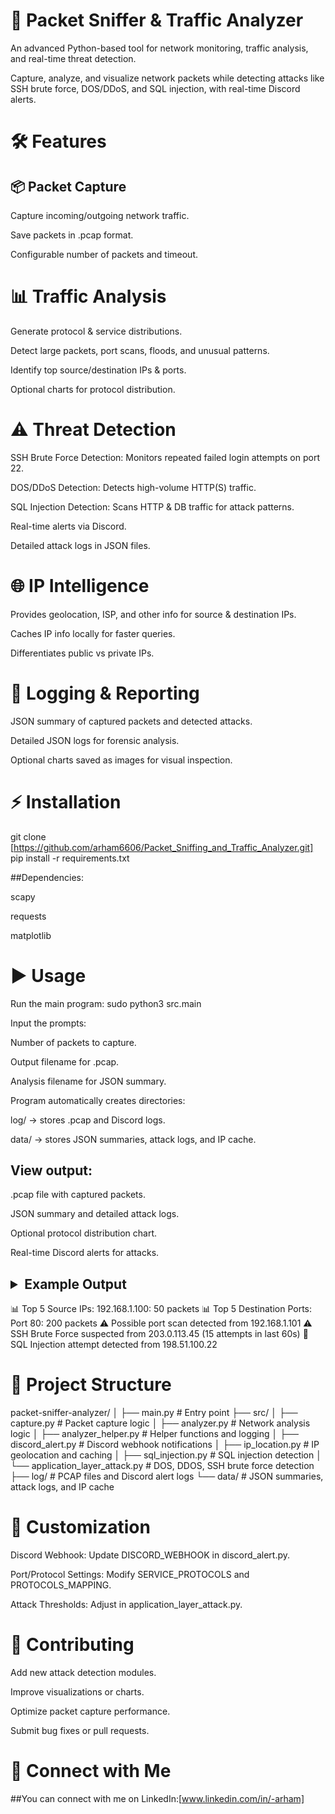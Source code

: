 # 🚀 Packet Sniffer & Traffic Analyzer

An advanced Python-based tool for network monitoring, traffic analysis, and real-time threat detection.

Capture, analyze, and visualize network packets while detecting attacks like SSH brute force, DOS/DDoS, and SQL injection, with real-time Discord alerts.

# 🛠 Features
## 📦 Packet Capture

Capture incoming/outgoing network traffic.

Save packets in .pcap format.

Configurable number of packets and timeout.

# 📊 Traffic Analysis

Generate protocol & service distributions.

Detect large packets, port scans, floods, and unusual patterns.

Identify top source/destination IPs & ports.

Optional charts for protocol distribution.

# ⚠️ Threat Detection

SSH Brute Force Detection: Monitors repeated failed login attempts on port 22.

DOS/DDoS Detection: Detects high-volume HTTP(S) traffic.

SQL Injection Detection: Scans HTTP & DB traffic for attack patterns.

Real-time alerts via Discord.

Detailed attack logs in JSON files.

# 🌐 IP Intelligence

Provides geolocation, ISP, and other info for source & destination IPs.

Caches IP info locally for faster queries.

Differentiates public vs private IPs.

# 📝 Logging & Reporting

JSON summary of captured packets and detected attacks.

Detailed JSON logs for forensic analysis.

Optional charts saved as images for visual inspection.

# ⚡ Installation

git clone [https://github.com/arham6606/Packet_Sniffing_and_Traffic_Analyzer.git]
pip install -r requirements.txt

##Dependencies:

scapy

requests

matplotlib

# ▶️ Usage

Run the main program: sudo python3 src.main

Input the prompts:

Number of packets to capture.

Output filename for .pcap.

Analysis filename for JSON summary.

Program automatically creates directories:

log/ → stores .pcap and Discord logs.

data/ → stores JSON summaries, attack logs, and IP cache.

## View output:

.pcap file with captured packets.

JSON summary and detailed attack logs.

Optional protocol distribution chart.

Real-time Discord alerts for attacks.

## <details> <summary>Example Output</summary>
📊 Top 5 Source IPs:
   192.168.1.100: 50 packets
📊 Top 5 Destination Ports:
   Port 80: 200 packets
⚠️ Possible port scan detected from 192.168.1.101
⚠️ SSH Brute Force suspected from 203.0.113.45 (15 attempts in last 60s)
🚨 SQL Injection attempt detected from 198.51.100.22
 ## </details>

# 📂 Project Structure

packet-sniffer-analyzer/
│
├── main.py                  # Entry point
├── src/
│   ├── capture.py           # Packet capture logic
│   ├── analyzer.py          # Network analysis logic
│   ├── analyzer_helper.py   # Helper functions and logging
│   ├── discord_alert.py     # Discord webhook notifications
│   ├── ip_location.py       # IP geolocation and caching
│   ├── sql_injection.py     # SQL injection detection
│   └── application_layer_attack.py  # DOS, DDOS, SSH brute force detection
├── log/                     # PCAP files and Discord alert logs
└── data/                    # JSON summaries, attack logs, and IP cache

# 🔧 Customization

Discord Webhook: Update DISCORD_WEBHOOK in discord_alert.py.

Port/Protocol Settings: Modify SERVICE_PROTOCOLS and PROTOCOLS_MAPPING.

Attack Thresholds: Adjust in application_layer_attack.py.

# 🤝 Contributing

Add new attack detection modules.

Improve visualizations or charts.

Optimize packet capture performance.

Submit bug fixes or pull requests.

# 🔗 Connect with Me

##You can connect with me on LinkedIn:[www.linkedin.com/in/-arham]
